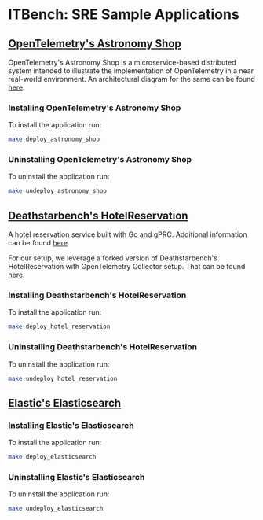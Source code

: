 # ITBench: SRE Sample Applications

## [OpenTelemetry's Astronomy Shop](https://github.com/open-telemetry/opentelemetry-demo)

OpenTelemetry's Astronomy Shop is a microservice-based distributed system intended to illustrate the implementation of OpenTelemetry in a near real-world environment.
An architectural diagram for the same can be found [here](https://opentelemetry.io/docs/demo/architecture/).

### Installing OpenTelemetry's Astronomy Shop
To install the application run:
```bash
make deploy_astronomy_shop
```

### Uninstalling OpenTelemetry's Astronomy Shop
To uninstall the application run:
```bash
make undeploy_astronomy_shop
```

## [Deathstarbench's HotelReservation](https://github.com/delimitrou/DeathStarBench/tree/master/hotelReservation)
A hotel reservation service built with Go and gPRC. Additional information can be found [here](https://github.com/delimitrou/DeathStarBench/tree/master/hotelReservation).

For our setup, we leverage a forked version of Deathstarbench's HotelReservation with OpenTelemetry Collector setup. That can be found [here](https://github.com/it-bench/DeathStarBench).

### Installing Deathstarbench's HotelReservation
To install the application run:
```bash
make deploy_hotel_reservation
```

### Uninstalling Deathstarbench's HotelReservation
To uninstall the application run:
```bash
make undeploy_hotel_reservation
```

## [Elastic's Elasticsearch](https://github.com/elastic/elasticsearch)

### Installing Elastic's Elasticsearch
To install the application run:
```bash
make deploy_elasticsearch
```

### Uninstalling Elastic's Elasticsearch
To uninstall the application run:
```bash
make undeploy_elasticsearch
```